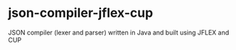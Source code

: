 # json-compiler-jflex-cup
JSON compiler (lexer and parser) written in Java and built using JFLEX and CUP
